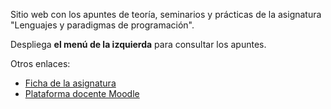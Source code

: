 Sitio web con los apuntes de teoría, seminarios y prácticas de la
asignatura "Lenguajes y paradigmas de programación".

Despliega **el menú de la izquierda** para consultar los apuntes.

Otros enlaces:

- [Ficha de la asignatura](https://cvnet.cpd.ua.es/Guia-Docente/GuiaDocente/Index?wcodest=C203&wcodasi=34017&wlengua=es&scaca=2019-20)
- [Plataforma docente Moodle](https://moodle2019-20.ua.es/moodle/course/view.php?id=4822)
